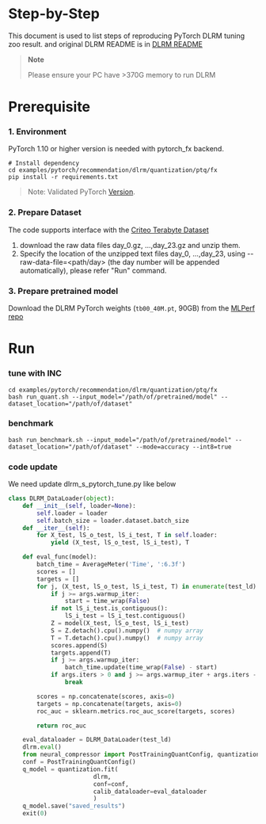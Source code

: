 Step-by-Step
============

This document is used to list steps of reproducing PyTorch DLRM tuning zoo result. and original DLRM README is in [DLRM README](https://github.com/facebookresearch/dlrm/blob/master/README.md)

> **Note**
>
> Please  ensure your PC have >370G memory to run DLRM

# Prerequisite

### 1. Environment

PyTorch 1.10 or higher version is needed with pytorch_fx backend.

  ```shell
  # Install dependency
  cd examples/pytorch/recommendation/dlrm/quantization/ptq/fx
  pip install -r requirements.txt
  ```
> Note: Validated PyTorch [Version](/docs/source/installation_guide.md#validated-software-environment).

### 2. Prepare Dataset

  The code supports interface with the [Criteo Terabyte Dataset](https://labs.criteo.com/2013/12/download-terabyte-click-logs/)

  1. download the raw data files day_0.gz, ...,day_23.gz and unzip them.
  2. Specify the location of the unzipped text files day_0, ...,day_23, using --raw-data-file=<path/day> (the day number will be appended automatically), please refer "Run" command.

### 3. Prepare pretrained model

  Download the DLRM PyTorch weights (`tb00_40M.pt`, 90GB) from the
[MLPerf repo](https://github.com/mlcommons/inference/tree/master/recommendation/dlrm/pytorch#more-information-about-the-model-weights)

# Run
### tune with INC
  ```shell
  cd examples/pytorch/recommendation/dlrm/quantization/ptq/fx
  bash run_quant.sh --input_model="/path/of/pretrained/model" --dataset_location="/path/of/dataset"
  ```

### benchmark
```shell
bash run_benchmark.sh --input_model="/path/of/pretrained/model" --dataset_location="/path/of/dataset" --mode=accuracy --int8=true
```


### code update

We need update dlrm_s_pytorch_tune.py like below

```python
class DLRM_DataLoader(object):
    def __init__(self, loader=None):
        self.loader = loader
        self.batch_size = loader.dataset.batch_size
    def __iter__(self):
        for X_test, lS_o_test, lS_i_test, T in self.loader:
            yield (X_test, lS_o_test, lS_i_test), T
```

```python
    def eval_func(model):
        batch_time = AverageMeter('Time', ':6.3f')
        scores = []
        targets = []
        for j, (X_test, lS_o_test, lS_i_test, T) in enumerate(test_ld):
            if j >= args.warmup_iter:
                start = time_wrap(False)
            if not lS_i_test.is_contiguous():
                lS_i_test = lS_i_test.contiguous()
            Z = model(X_test, lS_o_test, lS_i_test)
            S = Z.detach().cpu().numpy()  # numpy array
            T = T.detach().cpu().numpy()  # numpy array
            scores.append(S)
            targets.append(T)
            if j >= args.warmup_iter:
                batch_time.update(time_wrap(False) - start)
            if args.iters > 0 and j >= args.warmup_iter + args.iters - 1:
                break

        scores = np.concatenate(scores, axis=0)
        targets = np.concatenate(targets, axis=0)
        roc_auc = sklearn.metrics.roc_auc_score(targets, scores)

        return roc_auc

    eval_dataloader = DLRM_DataLoader(test_ld)
	dlrm.eval()
	from neural_compressor import PostTrainingQuantConfig, quantization
	conf = PostTrainingQuantConfig()
	q_model = quantization.fit(
						dlrm,
						conf=conf,
						calib_dataloader=eval_dataloader
						)
	q_model.save("saved_results")
	exit(0)
```
